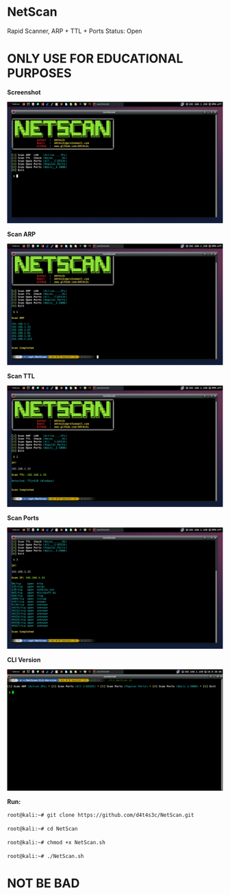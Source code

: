 # NetScan
Rapid Scanner, ARP + TTL + Ports Status: Open

# ONLY USE FOR EDUCATIONAL PURPOSES

**Screenshot**

![](/screenshot/00001.png)

**Scan ARP**

![](/screenshot/00002.png)

**Scan TTL**

![](/screenshot/00003.png)

**Scan Ports**

![](/screenshot/00004.png)

**CLI Version**

![](/screenshot/d.png)

**Run:**
```
root@kali:~# git clone https://github.com/d4t4s3c/NetScan.git

root@kali:~# cd NetScan

root@kali:~# chmod +x NetScan.sh

root@kali:~# ./NetScan.sh
```

# NOT BE BAD

